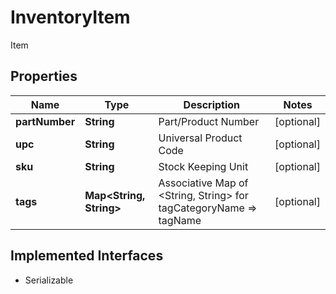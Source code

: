 

# InventoryItem

Item

## Properties

| Name | Type | Description | Notes |
|------------ | ------------- | ------------- | -------------|
|**partNumber** | **String** | Part/Product Number |  [optional] |
|**upc** | **String** | Universal Product Code |  [optional] |
|**sku** | **String** | Stock Keeping Unit |  [optional] |
|**tags** | **Map&lt;String, String&gt;** | Associative Map of &lt;String, String&gt; for tagCategoryName &#x3D;&gt; tagName |  [optional] |


## Implemented Interfaces

* Serializable


